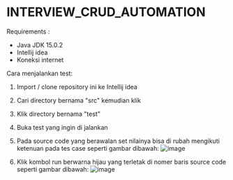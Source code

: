 # INTERVIEW_CRUD_AUTOMATION

Requirements : 
  * Java JDK 15.0.2
  * Intellij idea
  * Koneksi internet



Cara menjalankan test:
  1. Import / clone repository ini ke Intellij idea
  2. Cari directory bernama "src" kemudian klik
  3. Klik directory bernama "test"
  4. Buka test yang ingin di jalankan 
  5. Pada source code yang berawalan set nilainya bisa di rubah mengikuti ketenuan pada tes case
  seperti gambar dibawah:
  ![image](https://github.com/wikuyn/INTERVIEW_CRUD_AUTOMATION/assets/53558289/fab3ac8a-ff48-4e9d-a559-e7184b909eb1)

  7. Klik kombol run berwarna hijau yang terletak di nomer baris source code
  seperti gambar dibawah:
  ![image](https://github.com/wikuyn/INTERVIEW_CRUD_AUTOMATION/assets/53558289/663f2633-a79e-4372-b954-ed36e49e92b6)
